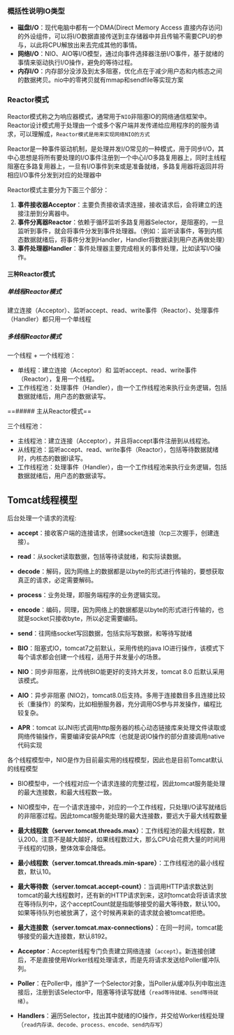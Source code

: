 
### 概括性说明IO类型

- **磁盘I/O**：现代电脑中都有一个DMA(Direct Memory Access 直接内存访问) 的外设组件，可以将I/O数据直接传送到主存储器中并且传输不需要CPU的参与，以此将CPU解放出来去完成其他的事情。
- **网络I/O**：NIO、AIO等I/O模型，通过向事件选择器注册I/O事件，基于就绪的事情来驱动执行I/O操作，避免的等待过程。
- **内存I/O**：内存部分没涉及到太多阻塞，优化点在于减少用户态和内核态之间的数据拷贝。nio中的零拷贝就有mmap和sendfile等实现方案

### Reactor模式

Reactor模式称之为响应器模式，通常用于`NIO`非阻塞IO的网络通信框架中。Reactor设计模式用于处理由一个或多个客户端并发传递给应用程序的的服务请求，可以理解成，`Reactor模式是用来实现网络NIO的方式`

Reactor是一种事件驱动机制，是处理并发I/O常见的一种模式，用于同步I/O，其中心思想是将所有要处理的I/O事件注册到一个中心I/O多路复用器上，同时主线程阻塞在多路复用器上，一旦有I/O事件到来或是准备就绪，多路复用器将返回并将相应I/O事件分发到对应的处理器中

Reactor模式主要分为下面三个部分：

1. **事件接收器Acceptor**：主要负责接收请求连接，接收请求后，会将建立的连接注册到分离器中。
2. **事件分离器Reactor**：依赖于循环监听多路复用器Selector，是阻塞的，一旦监听到事件，就会将事件分发到事件处理器。（例如：监听读事件，等到内核态数据就绪后，将事件分发到Handler，Handler将数据读到用户态再做处理）
3. **事件处理器Handler**：事件处理器主要完成相关的事件处理，比如读写I/O操作。

#### 三种Reactor模式

##### 单线程Reactor模式

建立连接（Acceptor）、监听accept、read、write事件（Reactor）、处理事件（Handler）都只用一个单线程

##### 多线程Reactor模式

一个线程 + 一个线程池：

- 单线程：建立连接（Acceptor）和 监听accept、read、write事件（Reactor），复用一个线程。
- 工作线程池：处理事件（Handler），由一个工作线程池来执行业务逻辑，包括数据就绪后，用户态的数据读写。

==##### 主从Reactor模式==

三个线程池：

- 主线程池：建立连接（Acceptor），并且将accept事件注册到从线程池。
- 从线程池：监听accept、read、write事件（Reactor），包括等待数据就绪时，内核态的数据I读写。
- 工作线程池：处理事件（Handler），由一个工作线程池来执行业务逻辑，包括数据就绪后，用户态的数据读写。

## Tomcat线程模型

后台处理一个请求的流程:
- **accept**：接收客户端的连接请求，创建socket连接（tcp三次握手，创建连接）。
- **read**：从socket读取数据，包括等待读就绪，和实际读数据。
- **decode**：解码，因为网络上的数据都是以byte的形式进行传输的，要想获取真正的请求，必定需要解码。
- **process**：业务处理，即服务端程序的业务逻辑实现。
- **encode**：编码，同理，因为网络上的数据都是以byte的形式进行传输的，也就是socket只接收byte，所以必定需要编码。
- **send**：往网络socket写回数据，包括实际写数据，和等待写就绪


- **BIO**：阻塞式IO，tomcat7之前默认，采用传统的java IO进行操作，该模式下每个请求都会创建一个线程，适用于并发量小的场景。
- **NIO**：同步非阻塞，比传统BIO能更好的支持大并发，tomcat 8.0 后默认采用该模式。
- **AIO**：异步非阻塞 (NIO2)，tomcat8.0后支持。多用于连接数目多且连接比较长（重操作）的架构，比如相册服务器，充分调用OS参与并发操作，编程比较复杂。
- **APR**：tomcat 以JNI形式调用http服务器的核心动态链接库来处理文件读取或网络传输操作，需要编译安装APR库（也就是说IO操作的部分直接调用native代码实现

各个线程模型中，NIO是作为目前最实用的线程模型，因此也是目前Tomcat默认的线程模型


- BIO模型中，一个线程对应一个请求连接的完整过程，因此tomcat服务能处理的最大连接数，和最大线程数一致。
- NIO模型中，在一个请求连接中，对应的一个工作线程，只处理I/O读写就绪后的非阻塞过程。因此tomcat服务能处理的最大连接数，要远大于最大线程数量


- **最大线程数（server.tomcat.threads.max）**：工作线程池的最大线程数，默认200。注意不是越大越好，如果线程数过大，那么CPU会花费大量的时间用于线程的切换，整体效率会降低。
- **最小线程数（server.tomcat.threads.min-spare）**：工作线程池的最小线程数，默认10。
- **最大等待数（server.tomcat.accept-count）**：当调用HTTP请求数达到tomcat的最大线程数时，还有新的HTTP请求到来，这时tomcat会将该请求放在等待队列中，这个acceptCount就是指能够接受的最大等待数，默认100。如果等待队列也被放满了，这个时候再来新的请求就会被tomcat拒绝。
- **最大连接数（server.tomcat.max-connections）**：在同一时间，tomcat能够接受的最大连接数，默认8192。


- **Acceptor**：Accepter线程专门负责建立网络连接（`accept`）。新连接创建后，不是直接使用Worker线程处理请求，而是先将请求发送给Poller缓冲队列。
- **Poller**：在Poller中，维护了一个Selector对象，当Poller从缓冲队列中取出连接后，注册到该Selector中，阻塞等待读写就绪（`read等待就绪、send等待就绪`）。
- **Handlers**：遍历Selector，找出其中就绪的IO操作，并交给Worker线程处理（`read内存读、decode、process、encode、send内存写`）